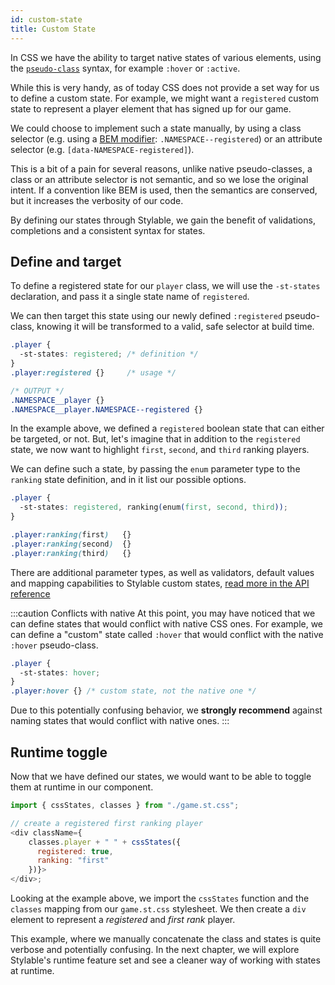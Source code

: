```yaml
---
id: custom-state
title: Custom State
---
```


In CSS we have the ability to target native states of various elements, using the [`pseudo-class`](https://developer.mozilla.org/en-US/docs/Web/CSS/Pseudo-classes) syntax, for example `:hover` or `:active`.

While this is very handy, as of today CSS does not provide a set way for us to define a custom state. For example, we might want a `registered` custom state to represent a player element that has signed up for our game.

We could choose to implement such a state manually, by using a class selector (e.g. using a [BEM modifier](http://getbem.com/naming/#modifier:~:text=block__elem%20%7B%20color%3A%20%23042%3B%20%7D-,Modifier,-Flags%20on%20blocks): `.NAMESPACE--registered`) or an attribute selector (e.g. `[data-NAMESPACE-registered]`).

This is a bit of a pain for several reasons, unlike native pseudo-classes, a class or an attribute selector is not semantic, and so we lose the original intent. If a convention like BEM is used, then the semantics are conserved, but it increases the verbosity of our code.

By defining our states through Stylable, we gain the benefit of validations, completions and a consistent syntax for states.

## Define and target

To define a registered state for our `player` class, we will use the `-st-states` declaration, and pass it a single state name of `registered`.

We can then target this state using our newly defined `:registered` pseudo-class, knowing it will be transformed to a valid, safe selector at build time.

<!-- prettier-ignore-start -->
```css
.player {
  -st-states: registered; /* definition */
}
.player:registered {}     /* usage */

/* OUTPUT */
.NAMESPACE__player {}
.NAMESPACE__player.NAMESPACE--registered {}
```
<!-- prettier-ignore-end -->

In the example above, we defined a `registered` boolean state that can either be targeted, or not. But, let's imagine that in addition to the `registered` state, we now want to highlight `first`, `second`, and `third` ranking players.

We can define such a state, by passing the `enum` parameter type to the `ranking` state definition, and in it list our possible options.

<!-- prettier-ignore-start -->
```css
.player {
  -st-states: registered, ranking(enum(first, second, third)); 
}

.player:ranking(first)   {}    
.player:ranking(second)  {}    
.player:ranking(third)   {}     
```
<!-- prettier-ignore-end -->

There are additional parameter types, as well as validators, default values and mapping capabilities to Stylable custom states, [read more in the API reference](../../references/pseudo-classes.md)

:::caution Conflicts with native
At this point, you may have noticed that we can define states that would conflict with native CSS ones. For example, we can define a "custom" state called `:hover` that would conflict with the native `:hover` pseudo-class.

<!-- prettier-ignore-start -->
```css
.player {
  -st-states: hover;
}
.player:hover {} /* custom state, not the native one */
```
<!-- prettier-ignore-end -->

Due to this potentially confusing behavior, we **strongly recommend** against naming states that would conflict with native ones.
:::

## Runtime toggle

Now that we have defined our states, we would want to be able to toggle them at runtime in our component.

<!-- prettier-ignore-start -->
```js
import { cssStates, classes } from "./game.st.css";

// create a registered first ranking player
<div className={
    classes.player + " " + cssStates({ 
      registered: true,
      ranking: "first" 
    })}>
</div>;
```
<!-- prettier-ignore-end -->

Looking at the example above, we import the `cssStates` function and the `classes` mapping from our `game.st.css` stylesheet. We then create a `div` element to represent a _registered_ and _first rank_ player.

This example, where we manually concatenate the class and states is quite verbose and potentially confusing. In the next chapter, we will explore Stylable's runtime feature set and see a cleaner way of working with states at runtime.

